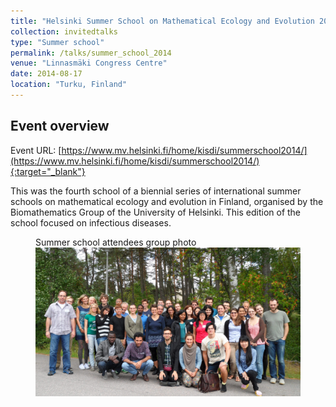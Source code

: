 ```yaml
---
title: "Helsinki Summer School on Mathematical Ecology and Evolution 2014: Dynamics of Infectious Diseases"
collection: invitedtalks
type: "Summer school"
permalink: /talks/summer_school_2014
venue: "Linnasmäki Congress Centre"
date: 2014-08-17
location: "Turku, Finland"
---
```


## Event overview

Event URL: [https://www.mv.helsinki.fi/home/kisdi/summerschool2014/](https://www.mv.helsinki.fi/home/kisdi/summerschool2014/){:target="_blank"}

This was the fourth school of a biennial series of international summer schools on mathematical ecology and evolution in Finland, organised by the Biomathematics Group of the University of Helsinki. This edition of the school focused on infectious diseases.

<figure>
  <figcaption> Summer school attendees group photo</figcaption>
  <img src="/images/TalkImages/school_group_2014.jpg" alt="Turku group photo"/>
  <figcaption> </figcaption>
</figure>
